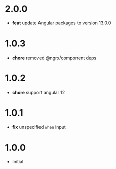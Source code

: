 # 2.0.0

- **feat** update Angular packages to version 13.0.0

# 1.0.3

- **chore** removed @ngrx/component deps

# 1.0.2

- **chore** support angular 12

# 1.0.1

- **fix** unspecified `when` input

# 1.0.0

- Initial

